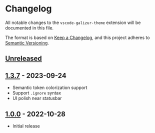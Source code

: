 # Changelog

All notable changes to the `vscode-galizur-theme` extension will be documented in this file.

The format is based on [Keep a Changelog], and this project adheres to [Semantic Versioning].

## [Unreleased]

## [1.3.7] - 2023-09-24

+ Semantic token colorization support
+ Support `.ignore` syntax
+ UI polish near statusbar

## [1.0.0] - 2022-10-28

- Initial release

[Unreleased]: https://github.com/razielanarki/vscode-galizur-theme/
[1.3.7]: https://github.com/razielanarki/vscode-galizur-theme/tag/1.3.7
[1.0.0]: https://github.com/razielanarki/vscode-galizur-theme/tag/1.0.0

[Keep a Changelog]: https://keepachangelog.com/en/1.0.0/
[Semantic Versioning]: https://semver.org/spec/v2.0.0.html
